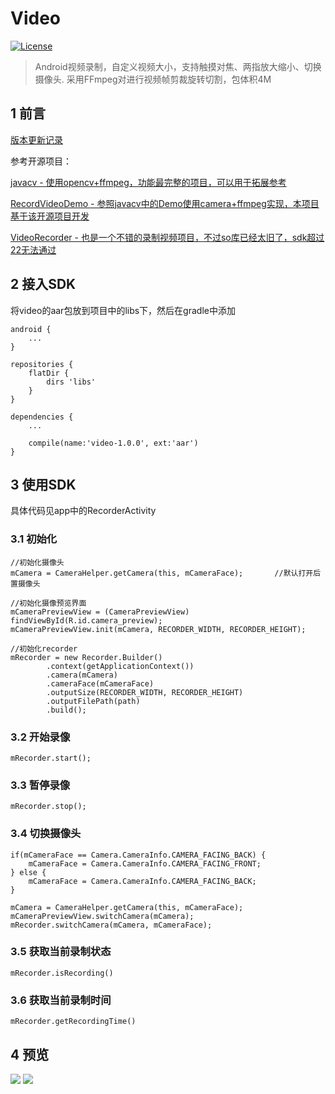 # Video

[![License](https://img.shields.io/badge/license-Apache%202-green.svg)](https://www.apache.org/licenses/LICENSE-2.0)

> Android视频录制，自定义视频大小，支持触摸对焦、两指放大缩小、切换摄像头. 采用FFmpeg对进行视频帧剪裁旋转切割，包体积4M


## 1 前言

[版本更新记录](https://github.com/tsy12321/VideoAndroid/releases)

参考开源项目：

[javacv - 使用opencv+ffmpeg，功能最完整的项目，可以用于拓展参考](https://github.com/bytedeco/javacv)

[RecordVideoDemo - 参照javacv中的Demo使用camera+ffmpeg实现，本项目基于该开源项目开发](https://github.com/szitguy/RecordVideoDemo)

[VideoRecorder - 也是一个不错的录制视频项目，不过so库已经太旧了，sdk超过22无法通过](https://github.com/qdrzwd/VideoRecorder)

## 2 接入SDK

将video的aar包放到项目中的libs下，然后在gradle中添加

```
android {
    ...
}

repositories {
    flatDir {
        dirs 'libs'
    }
}

dependencies {
    ...

    compile(name:'video-1.0.0', ext:'aar')
}

```

## 3 使用SDK

具体代码见app中的RecorderActivity

### 3.1 初始化

```
//初始化摄像头
mCamera = CameraHelper.getCamera(this, mCameraFace);       //默认打开后置摄像头

//初始化摄像预览界面
mCameraPreviewView = (CameraPreviewView) findViewById(R.id.camera_preview);
mCameraPreviewView.init(mCamera, RECORDER_WIDTH, RECORDER_HEIGHT);

//初始化recorder
mRecorder = new Recorder.Builder()
        .context(getApplicationContext())
        .camera(mCamera)
        .cameraFace(mCameraFace)
        .outputSize(RECORDER_WIDTH, RECORDER_HEIGHT)
        .outputFilePath(path)
        .build();
```

### 3.2 开始录像

```
mRecorder.start();
```

### 3.3 暂停录像

```
mRecorder.stop();
```

### 3.4 切换摄像头

```
if(mCameraFace == Camera.CameraInfo.CAMERA_FACING_BACK) {
    mCameraFace = Camera.CameraInfo.CAMERA_FACING_FRONT;
} else {
    mCameraFace = Camera.CameraInfo.CAMERA_FACING_BACK;
}

mCamera = CameraHelper.getCamera(this, mCameraFace);
mCameraPreviewView.switchCamera(mCamera);
mRecorder.switchCamera(mCamera, mCameraFace);
```

### 3.5 获取当前录制状态

```
mRecorder.isRecording()
```

### 3.6 获取当前录制时间

```
mRecorder.getRecordingTime()
```

## 4 预览

![](https://github.com/tsy12321/VideoAndroid/blob/master/preview/1.jpg)
![](https://github.com/tsy12321/VideoAndroid/blob/master/preview/2.jpg)


